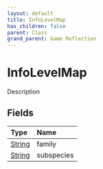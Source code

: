 ```yaml
---
layout: default
title: InfoLevelMap
has_children: false
parent: Class
grand_parent: Game Reflection
---
```

# InfoLevelMap
Description 

## Fields

| Type | Name |
|:-------------|:--------------|
| [String](/docs/game-reflection/components/string) | family |
| [String](/docs/game-reflection/components/string) | subspecies |

